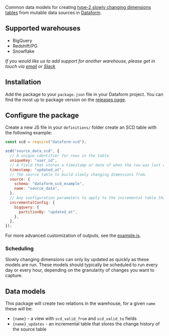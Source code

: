 Common data models for creating [type-2 slowly changing dimensions tables](https://en.wikipedia.org/wiki/Slowly_changing_dimension) from mutable data sources in [Dataform](https://github.com/dataform-co/dataform).

## Supported warehouses

- BigQuery
- Redshift/PG
- Snowflake

_If you would like us to add support for another warehouse, please get in touch via [email](mailto:team@dataform.co) or [Slack](https://slack.dataform.co/)_

## Installation

Add the package to your `package.json` file in your Dataform project. You can find the most up to package version on the [releases page](https://github.com/dataform-co/dataform-scd/releases).

## Configure the package

Create a new JS file in your `definitions/` folder create an SCD table with the following example:

```js
const scd = require("dataform-scd");

scd("source_data_scd", {
  // A unique identifier for rows in the table.
  uniqueKey: "user_id",
  // A field that stores a timestamp or date of when the row was last changed.
  timestamp: "updated_at",
  // The source table to build slowly changing dimensions from.
  source: {
    schema: "dataform_scd_example",
    name: "source_data",
  },
  // Any configuration parameters to apply to the incremental table that will be created.
  incrementalConfig: {
    bigquery: {
      partitionBy: "updated_at",
    },
  },
});
```

For more advanced customization of outputs, see the [example.js](https://github.com/dataform-co/dataform-scd/blob/master/definitions/example.js).

### Scheduling

Slowly changing dimensions can only by updated as quickly as these models are run. These models should typically be scheduled to run every day or every hour, depending on the granularity of changes you want to capture.

## Data models

This package will create two relations in the warehouse, for a given `name` these will be:

- `{name}` - a view with `scd_valid_from` and `scd_valid_to` fields
- `{name}_updates` - an incremental table that stores the change history of the source table
